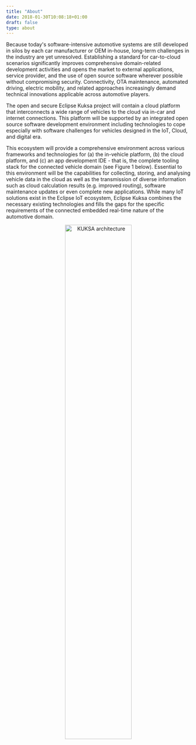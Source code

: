 ```yaml
---
title: "About"
date: 2018-01-30T10:08:18+01:00
draft: false
type: about
---
```

<p class="lead">
Because today's software-intensive automotive systems are still developed in silos by each car manufacturer or OEM in-house, long-term challenges in the industry are yet unresolved. Establishing a standard for car-to-cloud scenarios significantly improves comprehensive domain-related development activities and opens the market to external applications, service provider, and the use of open source software wherever possible without compromising security. Connectivity, OTA maintenance, automated driving, electric mobility, and related approaches increasingly demand technical innovations applicable across automotive players.
</p>
<p class="lead">
The open and secure Eclipse Kuksa project will contain a cloud platform that interconnects a wide range of vehicles to the cloud via in-car and internet connections. This platform will be supported by an integrated open source software development environment including technologies to cope especially with software challenges for vehicles designed in the IoT, Cloud, and digital era.
</p>
<!--more-->
<p class="lead">
This ecosystem will provide a comprehensive environment across various frameworks and technologies for (a) the in-vehicle platform, (b) the cloud platform, and (c) an app development IDE - that is, the complete tooling stack for the connected vehicle domain (see Figure 1 below). Essential to this environment will be the capabilities for collecting, storing, and analysing vehicle data in the cloud as well as the transmission of diverse information such as cloud calculation results (e.g. improved routing), software maintenance updates or even complete new applications. While many IoT solutions exist in the Eclipse IoT ecosystem, Eclipse Kuksa combines the necessary existing technologies and fills the gaps for the specific requirements of the connected embedded real-time nature of the automotive domain.
</p>

<!--
This syntax doesn't work:
![KUKSA architecture](img/EKuksa.png){width: 60%}
We have to use HTML tags instead:
-->

<p style="text-align:center;">
	<a href="../img/EKuksa.png">
		<img src="../img/EKuksa.png"
			alt="KUKSA architecture" width="60%">
	</a>
</p>

